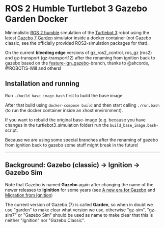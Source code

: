 # ROS 2 Humble Turtlebot 3 Gazebo Garden Docker
Minimalistic [ROS 2 humble](https://docs.ros.org/en/humble/index.html) simulation of the [Turtlebot 3](https://www.turtlebot.com/turtlebot3/) robot using the latest [Gazebo 7 Garden](https://gazebosim.org/) simulator inside a docker container (not Gazebo classic, see the officially provided ROS2-simulation packages for that).

On the current **bleeding edge** versions of gz_ros2_control, ros_gz (ros2) and gz-transport (gz-transport12) after the renaming from ignition back to gazebo
based on the [feature-ign_gazebo](https://github.com/ROBOTIS-GIT/turtlebot3_simulations/tree/feature-ign_gazebo)-branch, thanks to @ahcorde, @ROBOTIS-Will and others!


## Installation and running
Run `./build_base_image.bash` first to build the base image.

After that build using `docker-compose build` and then start calling `./run.bash` (to run the docker container inside an xhost environment).

If you want to rebuild the original base-image (e.g. because you have changes in the turtlebot3_simulation folder) run the `build_base_image.bash`-script.

Because we are using some special branches after the renaming of gazebo from ignition back to gazebo some stuff might break in the future!

---

## Background: Gazebo (classic) → Ignition → Gazebo Sim
Note that Gazebo is named **Gazebo** again after changing the name of the newer releases to **Iginition** for some years (see [A new era for Gazebo](https://community.gazebosim.org/t/a-new-era-for-gazebo/1356) and [Migration from Ignition](https://gazebosim.org/docs/garden/migration_from_ignition))

The current version of Gazebo (7) is called **Garden**, so when in doubt we use "garden" to make clear what version we use, otherwise "gz-sim", "gz-sim7" or "Gazebo Sim" should be used as name to make clear that this is neither "Ignition" nor "Gazebo Classic".
